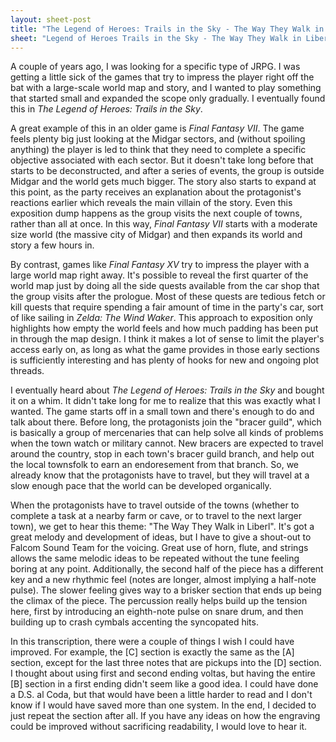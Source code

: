 ```yaml
---
layout: sheet-post
title: "The Legend of Heroes: Trails in the Sky - The Way They Walk in Liberl"
sheet: "Legend of Heroes Trails in the Sky - The Way They Walk in Liberl"
---
```

A couple of years ago, I was looking for a specific type of JRPG. I was getting a little
sick of the games that try to impress the player right off the bat with a large-scale
world map and story, and I wanted to play something that started small and expanded the
scope only gradually. I eventually found this in *The Legend of Heroes: Trails in the
Sky*.

A great example of this in an older game is *Final Fantasy VII*. The game feels plenty
big just looking at the Midgar sectors, and (without spoiling anything) the player is
led to think that they need to complete a specific objective associated with each sector.
But it doesn't take long before that starts to be deconstructed, and after a series of
events, the group is outside Midgar and the world gets much bigger. The story also starts
to expand at this point, as the party receives an explanation about the protagonist's
reactions earlier which reveals the main villain of the story. Even this exposition dump
happens as the group visits the next couple of towns, rather than all at once. In this
way, *Final Fantasy VII* starts with a moderate size world (the massive city of Midgar)
and then expands its world and story a few hours in.

By contrast, games like *Final Fantasy XV* try to impress the player with a large world
map right away. It's possible to reveal the first quarter of the world map just by doing
all the side quests available from the car shop that the group visits after the prologue.
Most of these quests are tedious fetch or kill quests that require spending a fair amount
of time in the party's car, sort of like sailing in *Zelda: The Wind Waker*. This
approach to exposition only highlights how empty the world feels and how much padding has
been put in through the map design. I think it makes a lot of sense to limit the player's
access early on, as long as what the game provides in those early sections is
sufficiently interesting and has plenty of hooks for new and ongoing plot threads.

I eventually heard about *The Legend of Heroes: Trails in the Sky* and bought it on a
whim. It didn't take long for me to realize that this was exactly what I wanted. The game
starts off in a small town and there's enough to do and talk about there. Before long,
the protagonists join the "bracer guild", which is basically a group of mercenaries that
can help solve all kinds of problems when the town watch or military cannot. New bracers
are expected to travel around the country, stop in each town's bracer guild branch, and
help out the local townsfolk to earn an endoresement from that branch. So, we already 
know that the protagonists have to travel, but they will travel at a slow enough pace
that the world can be developed organically.

When the protagonists have to travel outside of the towns (whether to complete a task at
a nearby farm or cave, or to travel to the next larger town), we get to hear this theme:
"The Way They Walk in Liberl". It's got a great melody and development of ideas, but I
have to give a shout-out to Falcom Sound Team for the voicing. Great use of horn, flute,
and strings allows the same melodic ideas to be repeated without the tune feeling boring
at any point. Additionally, the second half of the piece has a different key and a new
rhythmic feel (notes are longer, almost implying a half-note pulse). The slower feeling
gives way to a brisker section that ends up being the climax of the piece. The percussion
really helps build up the tension here, first by introducing an eighth-note pulse on
snare drum, and then building up to crash cymbals accenting the syncopated hits.

In this transcription, there were a couple of things I wish I could have improved. For
example, the [C] section is exactly the same as the [A] section, except for the last
three notes that are pickups into the [D] section. I thought about using first and
second ending voltas, but having the entire [B] section in a first ending didn't seem
like a good idea. I could have done a D.S. al Coda, but that would have been a little
harder to read and I don't know if I would have saved more than one system. In the end,
I decided to just repeat the section after all. If you have any ideas on how the
engraving could be improved without sacrificing readability, I would love to hear it.
